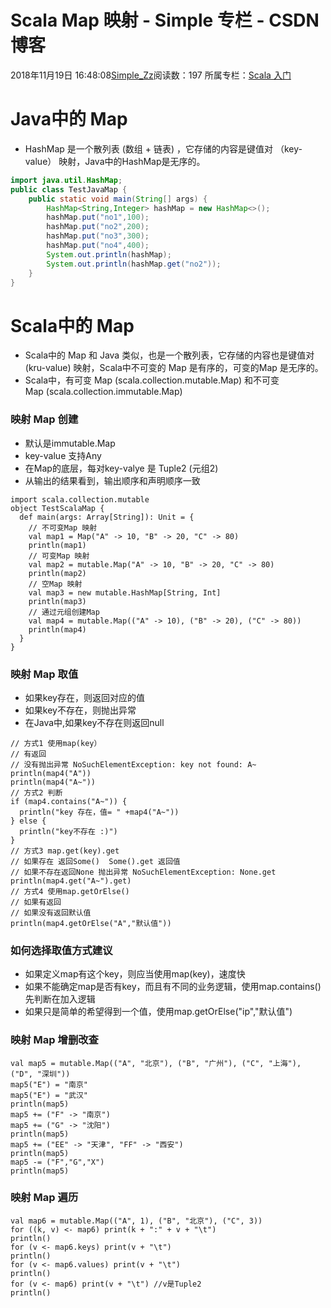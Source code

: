 # Scala Map 映射 - Simple 专栏 - CSDN博客
2018年11月19日 16:48:08[Simple_Zz](https://me.csdn.net/love284969214)阅读数：197
所属专栏：[Scala 入门](https://blog.csdn.net/column/details/27500.html)
# Java中的 Map
- HashMap 是一个散列表 (数组 + 链表) ，它存储的内容是键值对 （key-value） 映射，Java中的HashMap是无序的。
```java
import java.util.HashMap;
public class TestJavaMap {
    public static void main(String[] args) {
        HashMap<String,Integer> hashMap = new HashMap<>();
        hashMap.put("no1",100);
        hashMap.put("no2",200);
        hashMap.put("no3",300);
        hashMap.put("no4",400);
        System.out.println(hashMap);
        System.out.println(hashMap.get("no2"));
    }
}
```
# Scala中的 Map
- Scala中的 Map 和 Java 类似，也是一个散列表，它存储的内容也是键值对 (kru-value) 映射，Scala中不可变的 Map 是有序的，可变的Map 是无序的。
- Scala中，有可变 Map (scala.collection.mutable.Map) 和不可变 Map (scala.collection.immutable.Map)
### 映射 Map 创建
- 默认是immutable.Map
- key-value 支持Any
- 在Map的底层，每对key-valye 是 Tuple2 (元组2)
- 从输出的结果看到，输出顺序和声明顺序一致
```
import scala.collection.mutable
object TestScalaMap {
  def main(args: Array[String]): Unit = {
    // 不可变Map 映射
    val map1 = Map("A" -> 10, "B" -> 20, "C" -> 80)
    println(map1)
    // 可变Map 映射
    val map2 = mutable.Map("A" -> 10, "B" -> 20, "C" -> 80)
    println(map2)
    // 空Map 映射
    val map3 = new mutable.HashMap[String, Int]
    println(map3)
    // 通过元组创建Map
    val map4 = mutable.Map(("A" -> 10), ("B" -> 20), ("C" -> 80))
    println(map4)
  }
}
```
### 映射 Map 取值
- 如果key存在，则返回对应的值
- 如果key不存在，则抛出异常
- 在Java中,如果key不存在则返回null
```
// 方式1 使用map(key）
// 有返回
// 没有抛出异常 NoSuchElementException: key not found: A~
println(map4("A"))
println(map4("A~"))
// 方式2 判断
if (map4.contains("A~")) {
  println("key 存在，值= " +map4("A~"))
} else {
  println("key不存在 :)")
}
// 方式3 map.get(key).get
// 如果存在 返回Some()  Some().get 返回值
// 如果不存在返回None 抛出异常 NoSuchElementException: None.get
println(map4.get("A~").get)
// 方式4 使用map.getOrElse()
// 如果有返回
// 如果没有返回默认值
println(map4.getOrElse("A","默认值"))
```
### 如何选择取值方式建议
- 如果定义map有这个key，则应当使用map(key)，速度快
- 如果不能确定map是否有key，而且有不同的业务逻辑，使用map.contains() 先判断在加入逻辑
- 如果只是简单的希望得到一个值，使用map.getOrElse("ip","默认值")
### 映射 Map 增删改查
```
val map5 = mutable.Map(("A", "北京"), ("B", "广州"), ("C", "上海"), ("D", "深圳"))
map5("E") = "南京"
map5("E") = "武汉"
println(map5)
map5 += ("F" -> "南京")
map5 += ("G" -> "沈阳")
println(map5)
map5 += ("EE" -> "天津", "FF" -> "西安")
println(map5)
map5 -= ("F","G","X")
println(map5)
```
### 映射 Map 遍历
```
val map6 = mutable.Map(("A", 1), ("B", "北京"), ("C", 3))
for ((k, v) <- map6) print(k + ":" + v + "\t")
println()
for (v <- map6.keys) print(v + "\t")
println()
for (v <- map6.values) print(v + "\t")
println()
for (v <- map6) print(v + "\t") //v是Tuple2
println()
```
